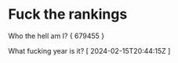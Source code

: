 # Fuck the rankings

Who the hell am I?
{ 679455 }

What fucking year is it?
[ 2024-02-15T20:44:15Z ]
